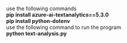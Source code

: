use  the following commands<br>
<b>pip install azure-ai-textanalytics==5.3.0</b><br>
<b>pip install python-dotenv</b><br>
use the following command to run the program<br>
<b>python text-analysis.py</b><br>

